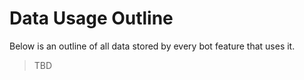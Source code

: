 # Data Usage Outline

Below is an outline of all data stored by every bot feature that uses it.

> TBD
